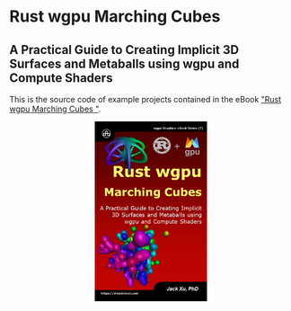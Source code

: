 # Rust wgpu Marching Cubes  
## A Practical Guide to Creating Implicit 3D Surfaces and Metaballs using wgpu and Compute Shaders

This is the source code of example projects contained in the eBook ["Rust wgpu Marching Cubes "](https://www.amazon.com/exec/obidos/ASIN/B0CLSV3SPT/unicadinccom-20). 

<p align="center">
<a href="https://drxudotnet.com"><img src="assets/cover.jpg" width="200" height="320"></a>
</p>
